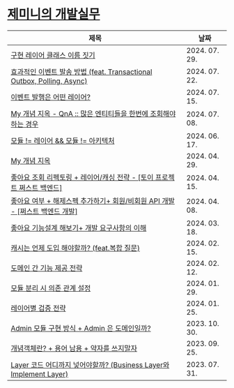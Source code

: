 # [제미니의 개발실무](https://www.youtube.com/@geminikims)

|제목|날짜|
|---|---|
|[구현 레이어 클래스 이름 짓기](./contents/240729-구현_레이어_클래스_이름_짓기.md)|2024. 07. 29.|
|[효과적인 이벤트 발송 방법 (feat. Transactional Outbox, Polling, Async)](./contents/240722-효과적인_이벤트_발송_방법.md)|2024. 07. 22.|
|[이벤트 발행은 어떤 레이어?](./contents/240715-이벤트_발행은_어떤_레이어.md)|2024. 07. 15.|
|[My 개념 지옥 - QnA :: 많은 엔티티들을 한번에 조회해야하는 경우](./contents/240708-많은_엔티티들을_한번에_조회해야하는_경우.md)|2024. 07. 08.|
|[모듈 != 레이어 && 모듈 != 아키텍처](./contents/240617-모듈_레이어_모듈_아키텍처.md)|2024. 06. 17.|
|[My 개념 지옥](./contents/240429-My_개념_지옥.md)|2024. 04. 29.|
|[좋아요 조회 리펙토링 + 레이어/캐싱 전략 - [토이 프로젝트 쩌스트 백엔드]](./contents/2400415-좋아요_조회_리펙토링.md)|2024. 04. 15.|
|[좋아요 여부 + 해제스펙 추가하기+ 회원/비회원 API 개발 - [쩌스트 백엔드 개발]](./contents/2400408-좋아요여부_해제스펙_추가하기.md)|2024. 04. 08.|
|[좋아요 기능설계 해보기+ 개발 요구사항의 이해](./contents/240318-좋아요_기능설계_해보기.md)|2024. 03. 18.|
|[캐시는 언제 도입 해야할까? (feat.복합 질문)](./contents/240215-캐시는_언제_도입해야_할까.md)|2024. 02. 15.|
|[도메인 간 기능 제공 전략](./contents/240212-도메인_간_기능_제공_전략.md)|2024. 02. 12.|
|[모듈 분리 시 의존 관계 설정](./contents/240129-모듈_분리_시_의존_관계_설정.md)|2024. 01. 29.|
|[레이어별 검증 전략](./contents/240125-레이어별_검증_전략.md)|2024. 01. 25.|
|[Admin 모듈 구현 방식 + Admin 은 도메인일까?](./contents/231030-Admin_모듈_구현_방식.md)|2023. 10. 30.|
|[개념객체란? + 용어 남용 + 약자를 쓰지말자](./contents/230925-개념객체란.md)|2023. 09. 25.|
|[Layer 코드 어디까지 넣어야할까? (Business Layer와 Implement Layer)](./contents/230731-Layer_코드_어디까지_넣어야할까.md)|2023. 07. 31.|
